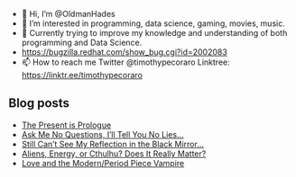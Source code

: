 - 👋 Hi, I’m @OldmanHades
- 👀 I’m interested in programming, data science, gaming, movies, music.
- 🌱 Currently trying to improve my knowledge and understanding of both programming and Data Science.
- https://bugzilla.redhat.com/show_bug.cgi?id=2002083
- 📫 How to reach me Twitter @timothypecoraro
Linktree: https://linktr.ee/timothypecoraro

## Blog posts
<!-- BLOG-POST-LIST:START -->
- [The Present is Prologue](https://medium.com/@timothypecoraro/the-present-is-prologue-d4dbd029c458?source=rss-5097f5c9b801------2)
- [Ask Me No Questions, I’ll Tell You No Lies…](https://medium.com/@timothypecoraro/ask-me-no-questions-ill-tell-you-no-lies-845572a5e68c?source=rss-5097f5c9b801------2)
- [Still Can’t See My Reflection in the Black Mirror…](https://medium.com/@timothypecoraro/still-cant-see-my-reflection-in-the-black-mirror-6fce4ac94eae?source=rss-5097f5c9b801------2)
- [Aliens, Energy, or Cthulhu? Does It Really Matter?](https://medium.com/@timothypecoraro/aliens-energy-or-cthulhu-does-it-really-matter-1a31a201420f?source=rss-5097f5c9b801------2)
- [Love and the Modern/Period Piece Vampire](https://medium.com/@timothypecoraro/love-and-the-modern-period-piece-vampire-29d085429cb7?source=rss-5097f5c9b801------2)
<!-- BLOG-POST-LIST:END -->
